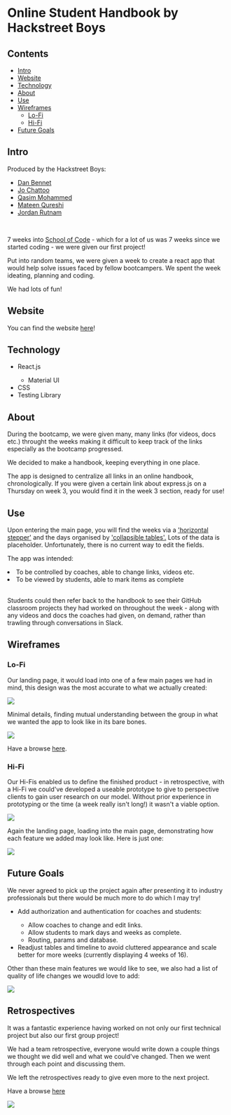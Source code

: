 # Online Student Handbook by Hackstreet Boys

## Contents

- [Intro](#intro)
- [Website](#website)
- [Technology](#technology)
- [About](#about)
- [Use](#use)
- [Wireframes](#wireframes)
    - [Lo-Fi](#lo-fi)
    - [Hi-Fi](#hi-fi)
- [Future Goals](#future-goals)
    
## Intro

Produced by the Hackstreet Boys:
<ul>
    <li><a href="https://www.linkedin.com/in/dan-bennett-102a03149/">Dan Bennet</a></li>
    <li><a href="https://www.linkedin.com/in/jo-chattoo/">Jo Chattoo</a></li>
    <li><a href="https://www.linkedin.com/in/qasim-mohammed-65251517b/">Qasim Mohammed</a></li>
    <li><a href="https://www.linkedin.com/in/mateen-qureshi-msq/">Mateen Qureshi</a></li>
    <li><a href="https://www.linkedin.com/in/jordan-rutnam-080199161/">Jordan Rutnam</a></li>
</ul>

<br>

7 weeks into <a href="https://www.schoolofcode.co.uk/">School of Code</a> - which for a lot of us was 7 weeks since we started coding - we were given our first project!

Put into random teams, we were given a week to create a react app that would help solve issues faced by fellow bootcampers. We spent the week ideating, planning and coding.

We had lots of fun!

## Website

You can find the website <a href="https://student-handbook-bice.vercel.app/">here</a>!

## Technology

<ul>
    <li>React.js</li>
    <ul>
        <li>Material UI</li>
    </ul>
    <li>CSS</li>
    <li>Testing Library</li>
</ul>

## About

During the bootcamp, we were given many, many links (for videos, docs etc.) throught the weeks making it difficult to keep track of the links especially as the bootcamp progressed.

We decided to make a handbook, keeping everything in one place.

The app is designed to centralize all links in an online handbook, chronologically. If you were given a certain link about express.js on a Thursday on week 3, you would find it in the week 3 section, ready for use!

## Use

Upon entering the main page, you will find the weeks via a <a href="https://mui.com/material-ui/react-stepper/#horizontal-stepper">'horizontal stepper'</a> and the days organised by <a href="https://mui.com/material-ui/react-table/#collapsible-table">'collapsible tables'.</a> Lots of the data is placeholder. Unfortunately, there is no current way to edit the fields.

The app was intended:

<li>To be controlled by coaches, able to change links, videos  etc.</li>
<li>To be viewed by students, able to mark items as complete</li>

<br>

Students could then refer back to the handbook to see their GitHub classroom projects they had worked on throughout the week - along with any videos and docs the coaches had given, on demand, rather than trawling through conversations in Slack.

## Wireframes

### Lo-Fi

Our landing page, it would load into one of a few main pages we had in mind, this design was the most accurate to what we actually created:

<img src="./images/lofi/LoFiLand.PNG">

<br>

Minimal details, finding mutual understanding between the group in what we wanted the app to look like in its bare bones.

<img src="./images/lofi/mainPageOpt2.PNG">

<br>

Have a browse <a href="https://www.figma.com/file/EQ7Jkq9EwWZV47oWAVxg0F/Wireframe?type=design&node-id=0%3A1&mode=design&t=chzzZ95fpcVxxsZC-1">here</a>.


### Hi-Fi

Our Hi-Fis enabled us to define the finished product - in retrospective, with a Hi-Fi we could've developed a useable prototype to give to perspective clients to gain user research on our model. Without prior experience in prototyping or the time (a week really isn't long!) it wasn't a viable option.


<img src="./images/hifi/landing.PNG">

<br>

Again the landing page, loading into the main page, demonstrating how each feature we added may look like. Here is just one:


<img src="./images/hifi/timeline1.PNG">


## Future Goals

We never agreed to pick up the project again after presenting it to industry professionals but there would be much more to do which I may try!

<ul>
    <li>Add authorization and authentication for coaches and students:</li>
    <ul>
        <li>Allow coaches to change and edit links.</li>
        <li>Allow students to mark days and weeks as complete.</li>
        <li>Routing, params and database.</li>
    </ul>
    <li>Readjust tables and timeline to avoid cluttered appearance and scale better for more weeks (currently displaying 4 weeks of 16).</li>
</ul>

Other than these main features we would like to see, we also had a list of quality of life changes we woudld love to add:

<img src="./images/trello.PNG">

## Retrospectives

It was a fantastic experience having worked on not only our first technical project but also our first group project!

We had a team retrospective, everyone would write down a couple things we thought we did well and what we could've changed. Then we went through each point and discussing them.

We left the retrospectives ready to give even more to the next project.

Have a browse <a href="https://www.figma.com/file/q6HjZ4m4quxwPBUa0LumlP/Week7TeamRetro?type=whiteboard&node-id=0%3A1&t=5YcDuw8s3xI1UvY2-1">here</a>

<img src="./images/retro.PNG">